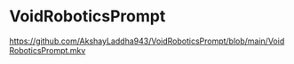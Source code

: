 # VoidRoboticsPrompt

https://github.com/AkshayLaddha943/VoidRoboticsPrompt/blob/main/VoidRoboticsPrompt.mkv
